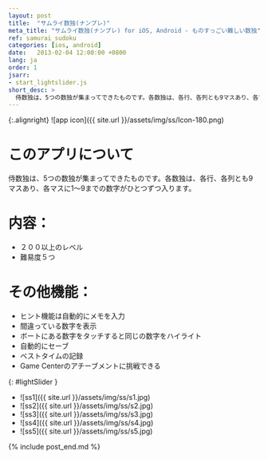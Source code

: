 ```yaml
---
layout: post
title:  "サムライ数独(ナンプレ)"
meta_title: "サムライ数独(ナンプレ) for iOS, Android - ものすっごい難しい数独"
ref: samurai_sudoku
categories: [ios, android]
date:   2013-02-04 12:00:00 +0800
lang: ja
order: 1
jsarr:
- start_lightslider.js
short_desc: >
  侍数独は、5つの数独が集まってできたものです。各数独は、各行、各列とも9マスあり、各マスに1～9までの数字がひとつずつ入ります。
---
```


{:.alignright}
![app icon]({{ site.url }}/assets/img/ss/Icon-180.png)

# このアプリについて
侍数独は、5つの数独が集まってできたものです。各数独は、各行、各列とも9マスあり、各マスに1～9までの数字がひとつずつ入ります。

# 内容：
- ２００以上のレベル
- 難易度５つ

# その他機能：
- ヒント機能は自動的にメモを入力
- 間違っている数字を表示
- ボートにある数字をタッチすると同じの数字をハイライト
- 自動的にセーブ
- ベストタイムの記録
- Game Centerのアチーブメントに挑戦できる


{: #lightSlider }
*   ![ss1]({{ site.url }}/assets/img/ss/s1.jpg)
*   ![ss2]({{ site.url }}/assets/img/ss/s2.jpg)
*   ![ss3]({{ site.url }}/assets/img/ss/s3.jpg)
*   ![ss4]({{ site.url }}/assets/img/ss/s4.jpg)
*   ![ss5]({{ site.url }}/assets/img/ss/s5.jpg)

{% include post_end.md %}
